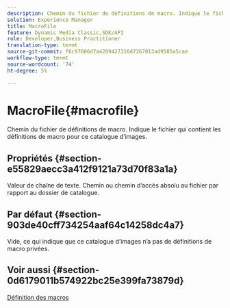 ```yaml
---
description: Chemin du fichier de définitions de macro. Indique le fichier qui contient les définitions de macro pour ce catalogue d’images.
solution: Experience Manager
title: MacroFile
feature: Dynamic Media Classic,SDK/API
role: Developer,Business Practitioner
translation-type: tm+mt
source-git-commit: f6c97606d7a4209427316d7367013ad9585a5cae
workflow-type: tm+mt
source-wordcount: '74'
ht-degree: 5%

---
```



# MacroFile{#macrofile}

Chemin du fichier de définitions de macro. Indique le fichier qui contient les définitions de macro pour ce catalogue d’images.

## Propriétés {#section-e55829aecc3a412f9121a73d70f83a1a}

Valeur de chaîne de texte. Chemin ou chemin d’accès absolu au fichier par rapport au dossier de catalogue.

## Par défaut {#section-903de40cff734254aaf64c14258dc4a7}

Vide, ce qui indique que ce catalogue d’images n’a pas de définitions de macro privées.

## Voir aussi {#section-0d6179011b574922bc25e399fa73879d}

[Définition des macros](../../../../../is-api/image-catalog/image-serving-api-ref/c-image-catalog-reference/c-macro-definition-reference/c-macro-definition-reference.md#concept-5ec73f7636c1496fba1e94094e694e79)
